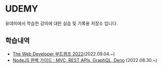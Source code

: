# UDEMY
유데미에서 학습한 강의에 대한 실습 및 기록용 저장소 입니다.
## 학습내역
- [The Web Developer 부트캠프 2022](TWDBC2022/info.md)(2022.09.04.~)
- [NodeJS 완벽 가이드 : MVC, REST APIs, GraphQL, Deno](nodejs/info.md)
(2022.08.30.~)